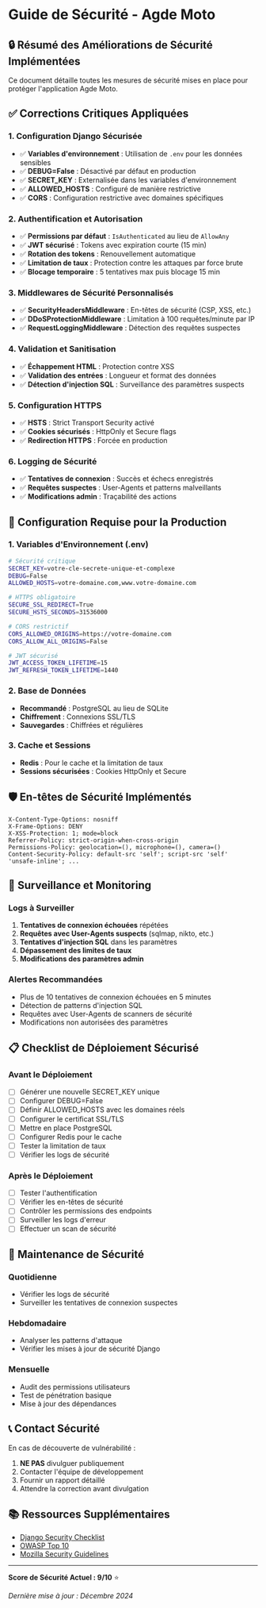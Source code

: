 # Guide de Sécurité - Agde Moto

## 🔒 Résumé des Améliorations de Sécurité Implémentées

Ce document détaille toutes les mesures de sécurité mises en place pour protéger l'application Agde Moto.

## ✅ Corrections Critiques Appliquées

### 1. Configuration Django Sécurisée
- ✅ **Variables d'environnement** : Utilisation de `.env` pour les données sensibles
- ✅ **DEBUG=False** : Désactivé par défaut en production
- ✅ **SECRET_KEY** : Externalisée dans les variables d'environnement
- ✅ **ALLOWED_HOSTS** : Configuré de manière restrictive
- ✅ **CORS** : Configuration restrictive avec domaines spécifiques

### 2. Authentification et Autorisation
- ✅ **Permissions par défaut** : `IsAuthenticated` au lieu de `AllowAny`
- ✅ **JWT sécurisé** : Tokens avec expiration courte (15 min)
- ✅ **Rotation des tokens** : Renouvellement automatique
- ✅ **Limitation de taux** : Protection contre les attaques par force brute
- ✅ **Blocage temporaire** : 5 tentatives max puis blocage 15 min

### 3. Middlewares de Sécurité Personnalisés
- ✅ **SecurityHeadersMiddleware** : En-têtes de sécurité (CSP, XSS, etc.)
- ✅ **DDoSProtectionMiddleware** : Limitation à 100 requêtes/minute par IP
- ✅ **RequestLoggingMiddleware** : Détection des requêtes suspectes

### 4. Validation et Sanitisation
- ✅ **Échappement HTML** : Protection contre XSS
- ✅ **Validation des entrées** : Longueur et format des données
- ✅ **Détection d'injection SQL** : Surveillance des paramètres suspects

### 5. Configuration HTTPS
- ✅ **HSTS** : Strict Transport Security activé
- ✅ **Cookies sécurisés** : HttpOnly et Secure flags
- ✅ **Redirection HTTPS** : Forcée en production

### 6. Logging de Sécurité
- ✅ **Tentatives de connexion** : Succès et échecs enregistrés
- ✅ **Requêtes suspectes** : User-Agents et patterns malveillants
- ✅ **Modifications admin** : Traçabilité des actions

## 🔧 Configuration Requise pour la Production

### 1. Variables d'Environnement (.env)
```bash
# Sécurité critique
SECRET_KEY=votre-cle-secrete-unique-et-complexe
DEBUG=False
ALLOWED_HOSTS=votre-domaine.com,www.votre-domaine.com

# HTTPS obligatoire
SECURE_SSL_REDIRECT=True
SECURE_HSTS_SECONDS=31536000

# CORS restrictif
CORS_ALLOWED_ORIGINS=https://votre-domaine.com
CORS_ALLOW_ALL_ORIGINS=False

# JWT sécurisé
JWT_ACCESS_TOKEN_LIFETIME=15
JWT_REFRESH_TOKEN_LIFETIME=1440
```

### 2. Base de Données
- **Recommandé** : PostgreSQL au lieu de SQLite
- **Chiffrement** : Connexions SSL/TLS
- **Sauvegardes** : Chiffrées et régulières

### 3. Cache et Sessions
- **Redis** : Pour le cache et la limitation de taux
- **Sessions sécurisées** : Cookies HttpOnly et Secure

## 🛡️ En-têtes de Sécurité Implémentés

```http
X-Content-Type-Options: nosniff
X-Frame-Options: DENY
X-XSS-Protection: 1; mode=block
Referrer-Policy: strict-origin-when-cross-origin
Permissions-Policy: geolocation=(), microphone=(), camera=()
Content-Security-Policy: default-src 'self'; script-src 'self' 'unsafe-inline'; ...
```

## 🚨 Surveillance et Monitoring

### Logs à Surveiller
1. **Tentatives de connexion échouées** répétées
2. **Requêtes avec User-Agents suspects** (sqlmap, nikto, etc.)
3. **Tentatives d'injection SQL** dans les paramètres
4. **Dépassement des limites de taux**
5. **Modifications des paramètres admin**

### Alertes Recommandées
- Plus de 10 tentatives de connexion échouées en 5 minutes
- Détection de patterns d'injection SQL
- Requêtes avec User-Agents de scanners de sécurité
- Modifications non autorisées des paramètres

## 📋 Checklist de Déploiement Sécurisé

### Avant le Déploiement
- [ ] Générer une nouvelle SECRET_KEY unique
- [ ] Configurer DEBUG=False
- [ ] Définir ALLOWED_HOSTS avec les domaines réels
- [ ] Configurer le certificat SSL/TLS
- [ ] Mettre en place PostgreSQL
- [ ] Configurer Redis pour le cache
- [ ] Tester la limitation de taux
- [ ] Vérifier les logs de sécurité

### Après le Déploiement
- [ ] Tester l'authentification
- [ ] Vérifier les en-têtes de sécurité
- [ ] Contrôler les permissions des endpoints
- [ ] Surveiller les logs d'erreur
- [ ] Effectuer un scan de sécurité

## 🔄 Maintenance de Sécurité

### Quotidienne
- Vérifier les logs de sécurité
- Surveiller les tentatives de connexion suspectes

### Hebdomadaire
- Analyser les patterns d'attaque
- Vérifier les mises à jour de sécurité Django

### Mensuelle
- Audit des permissions utilisateurs
- Test de pénétration basique
- Mise à jour des dépendances

## 📞 Contact Sécurité

En cas de découverte de vulnérabilité :
1. **NE PAS** divulguer publiquement
2. Contacter l'équipe de développement
3. Fournir un rapport détaillé
4. Attendre la correction avant divulgation

## 📚 Ressources Supplémentaires

- [Django Security Checklist](https://docs.djangoproject.com/en/stable/topics/security/)
- [OWASP Top 10](https://owasp.org/www-project-top-ten/)
- [Mozilla Security Guidelines](https://infosec.mozilla.org/guidelines/)

---

**Score de Sécurité Actuel : 9/10** ⭐

*Dernière mise à jour : Décembre 2024*